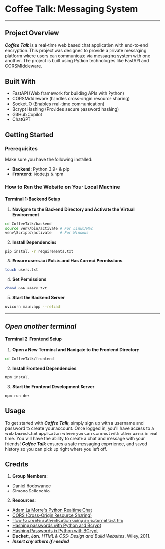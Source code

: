 # Coffee Talk: Messaging System 
---
## Project Overview 
***Coffee Talk*** is a real-time web based chat application with end-to-end encryption. This project was designed to provide a private messaging platform where users can communicate via messaging system with one another. The project is built using Python technologies like FastAPI and CORSMIddleware. 

## Built With
- FastAPI (Web framework for building APIs with Python) 
- CORSMiddleware (handles cross-origin resource sharing) 
- Socket.IO (Enables real-time communication)
- Bcrypt Hashing (Provides secure password hashing)
- GitHub Copilot 
- ChatGPT 

## Getting Started 
### Prerequisites 
Make sure you have the following installed: 
- **Backend**: Python 3.9+ & pip
- **Frontend**: Node.js & npm

### How to Run the Website on Your Local Machine 
#### Terminal 1: Backend Setup 
1. **Navigate to the Backend Directory and Activate the Virtual Environment**
```bash
cd CoffeeTalk/backend 
source venv/bin/activate # For Linux/Mac 
venv\Scripts\activate    # For Windows 
```

2. **Install Dependencies**
```bash
pip install -r requirements.txt 
```

3. **Ensure users.txt Exists and Has Correct Permissions**
```bash
touch users.txt 
```

4. **Set Permissions**
```bash
chmod 666 users.txt
```

5. **Start the Backend Server**
```bash
uvicorn main:app --reload
```
---
***Open another terminal***
---

#### Terminal 2: Frontend Setup 
1. **Open a New Terminal and Navigate to the Frontend Directory**
```bash
cd CoffeeTalk/frontend 
```

2. **Install Frontend Dependencies**
```bash
npm install 
```

3. **Start the Frontend Development Server**
```bash
npm run dev 
```



## Usage 
To get started with ***Coffee Talk***, simply sign up with a username and password to create your account. Once logged in, you'll have access to a web based chat application where you can connect with other users in real time. You will have the ability to create a chat and message with your friends! ***Coffee Talk*** ensures a safe messaging experience, and saved history so you can pick up right where you left off. 


## Credits 
1. **Group Members**:
- Daniel Hodowanec
- Simona Sellecchia 
2. **Resources**: 
- [Adam La Morre's Python Realtime Chat](https://www.youtube.com/watch?v=YDZPp0EnzEA)
- [CORS (Cross-Origin Resource Sharing)](https://fastapi.tiangolo.com/tutorial/cors/#use-corsmiddleware)
- [How to create authentication using an external text file](https://stackoverflow.com/questions/55868424/how-to-create-authentication-using-an-external-text-file)
- [Hashing passwords with Python and Bcrypt](https://www.youtube.com/watch?v=hNa05wr0DSA)
- [Hashing Passwords in Python with BCrypt](https://www.geeksforgeeks.org/hashing-passwords-in-python-with-bcrypt/)
- **Duckett, Jon.** *HTML & CSS: Design and Build Websites*. Wiley, 2011. 
- ***Insert any others if needed***
